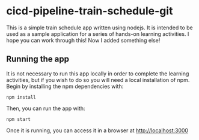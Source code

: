 # cicd-pipeline-train-schedule-git


This is a simple train schedule app written using nodejs. It is intended to be used as a sample application for a series of hands-on learning activities.
I hope you can work through this! Now I added something else!

## Running the app

It is not necessary to run this app locally in order to complete the learning activities, but if you wish to do so you will need a local installation of npm. Begin by installing the npm dependencies with:

    npm install

Then, you can run the app with:

    npm start

Once it is running, you can access it in a browser at [http://localhost:3000](http://localhost:3000)
